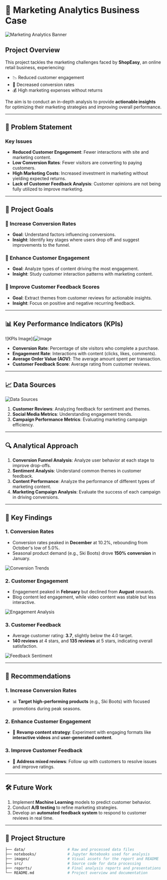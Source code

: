 # 🛒 Marketing Analytics Business Case

![Marketing Analytics Banner](https://cdn.prod.website-files.com/637610b6e8be873142dadb34/63e230272b23e25805d133c9_customer-analytics-1.jpeg)

## Project Overview

This project tackles the marketing challenges faced by **ShopEasy**, an online retail business, experiencing:
- 📉 Reduced customer engagement
- 🔻 Decreased conversion rates
- 💰 High marketing expenses without returns

The aim is to conduct an in-depth analysis to provide **actionable insights** for optimizing their marketing strategies and improving overall performance.

---

## 🚩 Problem Statement

### Key Issues
- **Reduced Customer Engagement**: Fewer interactions with site and marketing content.
- **Low Conversion Rates**: Fewer visitors are converting to paying customers.
- **High Marketing Costs**: Increased investment in marketing without yielding expected returns.
- **Lack of Customer Feedback Analysis**: Customer opinions are not being fully utilized to improve marketing.

---

## 🎯 Project Goals

### 🧠 **Increase Conversion Rates**
- **Goal**: Understand factors influencing conversions.
- **Insight**: Identify key stages where users drop off and suggest improvements to the funnel.

### 🎥 **Enhance Customer Engagement**
- **Goal**: Analyze types of content driving the most engagement.
- **Insight**: Study customer interaction patterns with marketing content.

### 💬 **Improve Customer Feedback Scores**
- **Goal**: Extract themes from customer reviews for actionable insights.
- **Insight**: Focus on positive and negative recurring feedback.

---

## 📊 Key Performance Indicators (KPIs)

![KPIs Image](![image](https://github.com/user-attachments/assets/dc5e225d-aa6e-4b95-adb4-b951b1eac706)

- **Conversion Rate**: Percentage of site visitors who complete a purchase.
- **Engagement Rate**: Interactions with content (clicks, likes, comments).
- **Average Order Value (AOV)**: The average amount spent per transaction.
- **Customer Feedback Score**: Average rating from customer reviews.

---

## 📈 Data Sources

![Data Sources](path_to_image/data_sources.png)

1. **Customer Reviews**: Analyzing feedback for sentiment and themes.
2. **Social Media Metrics**: Understanding engagement trends.
3. **Campaign Performance Metrics**: Evaluating marketing campaign efficiency.

---

## 🔍 Analytical Approach

1. **Conversion Funnel Analysis**: Analyze user behavior at each stage to improve drop-offs.
2. **Sentiment Analysis**: Understand common themes in customer feedback.
3. **Content Performance**: Analyze the performance of different types of marketing content.
4. **Marketing Campaign Analysis**: Evaluate the success of each campaign in driving conversions.

---

## 📑 Key Findings

### 1. **Conversion Rates**
   - Conversion rates peaked in **December** at 10.2%, rebounding from October's low of 5.0%.
   - Seasonal product demand (e.g., Ski Boots) drove **150% conversion** in January.

   ![Conversion Trends](path_to_image/conversion_trends.png)

### 2. **Customer Engagement**
   - Engagement peaked in **February** but declined from **August** onwards.
   - Blog content led engagement, while video content was stable but less interactive.

   ![Engagement Analysis](path_to_image/engagement_analysis.png)

### 3. **Customer Feedback**
   - Average customer rating: **3.7**, slightly below the 4.0 target.
   - **140 reviews** at 4 stars, and **135 reviews** at 5 stars, indicating overall satisfaction.

   ![Feedback Sentiment](path_to_image/feedback_sentiment.png)

---

## 📝 Recommendations

### 1. **Increase Conversion Rates**
   - 📊 **Target high-performing products** (e.g., Ski Boots) with focused promotions during peak seasons.
   
### 2. **Enhance Customer Engagement**
   - 🔄 **Revamp content strategy**: Experiment with engaging formats like **interactive videos** and **user-generated content**.

### 3. **Improve Customer Feedback**
   - 📧 **Address mixed reviews**: Follow up with customers to resolve issues and improve ratings.

---

## 🛠️ Future Work

1. Implement **Machine Learning** models to predict customer behavior.
2. Conduct **A/B testing** to refine marketing strategies.
3. Develop an **automated feedback system** to respond to customer reviews in real time.

---

## 📂 Project Structure

```bash
├── data/                   # Raw and processed data files
├── notebooks/              # Jupyter Notebooks used for analysis
├── images/                 # Visual assets for the report and README
├── src/                    # Source code for data processing
├── reports/                # Final analysis reports and presentations
└── README.md               # Project overview and documentation
